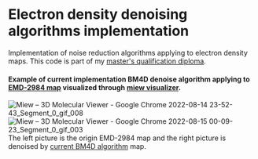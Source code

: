 # Electron density denoising algorithms implementation 
Implementation of noise reduction algorithms applying to electron density maps. This code is part of my [master's qualification diploma](https://elib.spbstu.ru/dl/3/2020/vr/vr20-1604.pdf/en/info).

#### Example of current implementation BM4D denoise algorithm applying to [EMD-2984 map](https://www.ebi.ac.uk/emdb/EMD-2984) visualized through [miew visualizer](https://miew.opensource.epam.com/).
![Miew – 3D Molecular Viewer - Google Chrome 2022-08-14 23-52-43_Segment_0_gif_008](https://user-images.githubusercontent.com/22669290/184553404-890da389-0adb-4dd1-9914-2c5e9c3e7aa5.gif)
![Miew – 3D Molecular Viewer - Google Chrome 2022-08-15 00-09-23_Segment_0_gif_003](https://user-images.githubusercontent.com/22669290/184553710-2a7382c4-0fbf-443e-817d-8df28a11c41e.gif)  
The left picture is the origin EMD-2984 map and the right picture is denoised by [current BM4D algorithm](https://github.com/LesikDee/ED_Denoising/blob/master/denoise_methods/BM4D.py) map. 

